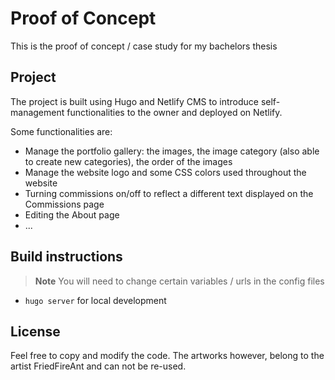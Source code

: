 # Proof of Concept 

This is the proof of concept / case study for my bachelors thesis

## Project

The project is built using Hugo and Netlify CMS to introduce self-management functionalities to the owner and deployed on Netlify.

Some functionalities are:
 - Manage the portfolio gallery: the images, the image category (also able to create new categories), the order of the images
 - Manage the website logo and some CSS colors used throughout the website
 - Turning commissions on/off to reflect a different text displayed on the Commissions page
 - Editing the About page
 - ...

## Build instructions
> **Note** You will need to change certain variables / urls in the config files

 - `hugo server` for local development

## License

Feel free to copy and modify the code. The artworks however, belong to the artist FriedFireAnt and can not be re-used.  